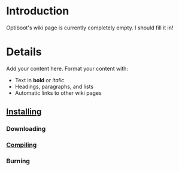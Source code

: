 # Introduction #

Optiboot's wiki page is currently completely empty.
I should fill it in!


# Details #

Add your content here.  Format your content with:
  * Text in **bold** or _italic_
  * Headings, paragraphs, and lists
  * Automatic links to other wiki pages

## [Installing](Installing.md) ##

### Downloading ###
### [Compiling](CompilingOptiboot.md) ###
### Burning ###